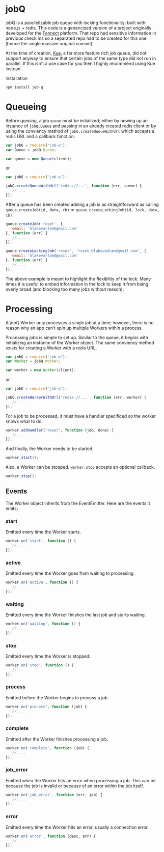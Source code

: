 # jobQ

jobQ is a parallelizable job queue with locking functionality; built with node.js + redis.
This code is a genericized version of a project originally developed for the [Fannect](http://www.fannect.me) platform. That repo had sensitive information in previous check ins so a separated repo had to be created for this one (hence the single massive original commit).

At the time of creation, [Kue](https://github.com/LearnBoost/kue/), a far more feature rich job queue, did not support anyway to ensure that certain jobs of the same type did not run in parallel. If this isn't a use case for you then I highly recommend using Kue instead.

Installation

```javascript
npm install job-q
```

# Queueing

Before queuing, a job `queue` must be initialized; either by newing up an instance of `jobQ.Queue` and passing in an already created redis client or by using the conviency method of `jobQ.createQueueWithUrl` which accepts a redis URL and a callback function. 

```javascript
var jobQ = require('job-q');
var Queue = jobQ.Queue;

var queue = new Queue(client);
```
or
```javascript
var jobQ = require('job-q');

jobQ.createQueueWithUrl('redis://...', function (err, queue) {
   // ...
});
```

After a queue has been created adding a job is as straightforward as calling `queue.createJob(id, data, cb)` or `queue.createLockingJob(id, lock, data, cb)`.
```javascript
queue.createJob('reset', {
   email: 'blakevanlan@gmail.com'
}, function (err) {
   // ...
});

queue.createLockingJob('reset', 'reset-blakevanlan@gmail.com', {
   email: 'blakevanlan@gmail.com'
}, function (err) {
   // ...
});
```
The above example is meant to highlight the flexibility of the lock. Many times it is useful to embed information in the lock to keep it from being overly broad (and blocking too many jobs without reason).

# Processing

A jobQ Worker only processes a single job at a time; however, there is no reason why an app can't spin up multiple Workers within a process.

Processing jobs is simple to set up. Similar to the queue, it begins with initializing an instance of the Worker object. The same conviency method exists for creating a Worker with a redis URL.

```javascript
var jobQ = require('job-q');
var Worker = jobQ.Worker;

var worker = new Worker(client);
```
or
```javascript
var jobQ = require('job-q');

jobQ.createWorkerWithUrl('redis://...', function (err, worker) {
   // ...
});
```

For a job to be processed, it must have a handler specificed so the worker knows what to do.

```javascript
worker.addHandler('reset', function (job, done) {
   // ...
});
```

And finally, the Worker needs to be started.
```javascript
worker.start();
```

Also, a Worker can be stopped. `worker.stop` accepts an optional callback.
```javascript
worker.stop();
```

## Events

The Worker object inherits from the EventEmitter. Here are the events it emits:

### start
Emitted every time the Worker starts.
```javascript
worker.on('start', function () {
   // ... 
});
```

### active
Emitted every time the Worker goes from waiting to processing.
```javascript
worker.on('active', function () {
   // ... 
});
```

### waiting
Emitted every time the Worker finishes the last job and starts waiting.
```javascript
worker.on('waiting', function () {
   // ... 
});
```

### stop
Emitted every time the Worker is stopped.
```javascript
worker.on('stop', function () {
   // ... 
});
```

### process
Emitted before the Worker begins to process a job.
```javascript
worker.on('process', function (job) {
   // ... 
});
```

### complete
Emitted after the Worker finishes processing a job.
```javascript
worker.on('complete', function (job) {
   // ... 
});
```

### job_error
Emitted when the Worker hits an error when processing a job. This can be because the job is invalid or because of an error within the job itself.
```javascript
worker.on('job_error', function (err, job) {
   // ... 
});
```

### error
Emitted every time the Worker hits an error, usually a connection error.
```javascript
worker.on('error', function (desc, err) {
   // ... 
});
```
